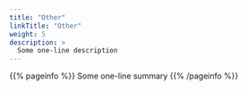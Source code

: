 ```yaml
---
title: "Other"
linkTitle: "Other"
weight: 5
description: >
  Some one-line description
---
```


{{% pageinfo %}}
Some one-line summary
{{% /pageinfo %}}

<!-- Add more content  -->
